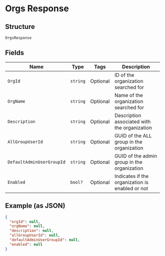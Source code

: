 
# Orgs Response

## Structure

`OrgsResponse`

## Fields

| Name | Type | Tags | Description |
|  --- | --- | --- | --- |
| `OrgId` | `string` | Optional | ID of the organization searched for |
| `OrgName` | `string` | Optional | Name of the organization searched for |
| `Description` | `string` | Optional | Description associated with the organization |
| `AllGroupUserId` | `string` | Optional | GUID of the ALL group in the organization |
| `DefaultAdminUserGroupId` | `string` | Optional | GUID of the admin group in the organization |
| `Enabled` | `bool?` | Optional | Indicates if the organization is enabled or not |

## Example (as JSON)

```json
{
  "orgId": null,
  "orgName": null,
  "description": null,
  "allGroupUserId": null,
  "defaultAdminUserGroupId": null,
  "enabled": null
}
```

